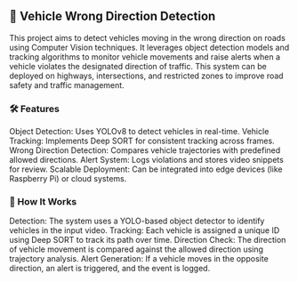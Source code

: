 ## 🚗  Vehicle Wrong Direction Detection
This project aims to detect vehicles moving in the wrong direction on roads using Computer Vision techniques. It leverages object detection models and tracking algorithms to monitor vehicle movements and raise alerts when a vehicle violates the designated direction of traffic. This system can be deployed on highways, intersections, and restricted zones to improve road safety and traffic management.

### 🛠️ Features
Object Detection: Uses YOLOv8 to detect vehicles in real-time.
Vehicle Tracking: Implements Deep SORT for consistent tracking across frames.
Wrong Direction Detection: Compares vehicle trajectories with predefined allowed directions.
Alert System: Logs violations and stores video snippets for review.
Scalable Deployment: Can be integrated into edge devices (like Raspberry Pi) or cloud systems.

### 🚀 How It Works
Detection: The system uses a YOLO-based object detector to identify vehicles in the input video.
Tracking: Each vehicle is assigned a unique ID using Deep SORT to track its path over time.
Direction Check: The direction of vehicle movement is compared against the allowed direction using trajectory analysis.
Alert Generation: If a vehicle moves in the opposite direction, an alert is triggered, and the event is logged.
